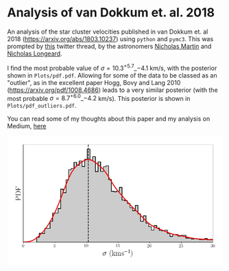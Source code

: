 # Analysis of van Dokkum et. al. 2018 

An analysis of the star cluster velocities published in van Dokkum et. al 2018 (https://arxiv.org/abs/1803.10237) using `python` and `pymc3`. This was prompted by [this](https://twitter.com/nfmartin1980/status/982245161735372804) twitter thread, by the astronomers [Nicholas Martin](https://twitter.com/nfmartin1980) and [Nicholas Longeard](https://twitter.com/Nico_Longeard).

I find the most probable value of $\sigma=10.3^{+5.7}\_{-4.1}$ km/s, with the posterior shown in `Plots/pdf.pdf`. Allowing for some of the data to be classed as an "outlier", as in the excellent paper Hogg, Bovy and Lang 2010 (https://arxiv.org/pdf/1008.4686) leads to a very similar posterior (with the most probable $\sigma=8.7 ^{+6.0}\_{-4.2}$ km/s). This posterior is shown in `Plots/pdf_outliers.pdf`.

You can read some of my thoughts about this paper and my analysis on Medium, [here](https://medium.com/@samvaughan01/a-galaxy-without-dark-matter-ae18003b87c)

![PDF of Sigma](https://github.com/samvaughan/van-Dokkum-2018-analysis/blob/master/pdf.jpg)
